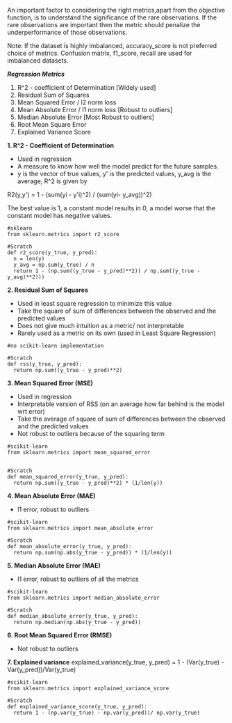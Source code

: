 An important factor to considering the right metrics,apart from the objective function, is to understand the significance of the rare observations. If the rare observations are important then the metric should penalize the underperformance of those observations.

Note: If the dataset is highly imbalanced, accuracy_score is not preferred choice of metrics. Confusion matrix, f1_score, recall are used for imbalanced datasets.

_**Regression Metrics**_

1. R^2 - coefficient of Determination  [Widely used]
2. Residual Sum of Squares
3. Mean Squared Error / l2 norm loss
4. Mean Absolute Error / l1 norm loss  [Robust to outliers]
5. Median Absolute Error   [Most Robust to outliers]
6. Root Mean Square Error
7. Explained Variance Score

**1. R^2 - Coefficient of Determination**
- Used in regression
- A measure to know how well the model predict for the future samples.
- y is the vector of true values, y' is the predicted values, y_avg is the average, R^2 is given by

R2(y,y') = 1 - (sum(yi - y'i)^2) / (sum(yi- y_avg))^2)

The best value is 1, a constant model results in 0, a model worse that the constant model has negative values.

```
#sklearn
from sklearn.metrics import r2_score

#Scratch
def r2_score(y_true, y_pred):
  n = len(y)
  y_avg = np.sum(y_true) / n
  return 1 - (np.sum((y_true - y_pred)**2)) / np.sum((y_true - y_avg)**2)))
```

**2. Residual Sum of Squares**
- Used in least square regression to minimize this value
- Take the square of sum of differences between the observed and the predicted values
- Does not give much intuition as a metric/ not interpretable
- Rarely used as a metric on its own (used in Least Square Regression)

```
#no scikit-learn implementation

#Scratch
def rss(y_true, y_pred):
  return np.sum((y_true - y_pred)**2)
```

**3. Mean Squared Error (MSE)**
- Used in regression
- Interpretable version of RSS (on an average how far behind is the model wrt error)
- Take the average of square of sum of differences between the observed and the predicted values
- Not robust to outliers because of the squaring term 

```
#scikit-learn
from sklearn.metrics import mean_squared_error


#Scratch
def mean_squared_error(y_true, y_pred):
  return np.sum((y_true - y_pred)**2) * (1/len(y))
```

**4. Mean Absolute Error (MAE)**
- l1 error, robust to outliers

```
#scikit-learn
from sklearn.metrics import mean_absolute_error

#Scratch
def mean_absolute_error(y_true, y_pred):
  return np.sum(np.abs(y_true - y_pred)) * (1/len(y))
```

**5. Median Absolute Error (MAE)**
- l1 error, robust to outliers of all the metrics

```
#scikit-learn
from sklearn.metrics import median_absolute_error

#Scratch
def median_absolute_error(y_true, y_pred):
  return np.median(np.abs(y_true - y_pred))
```

**6. Root Mean Squared Error (RMSE)**
- Not robust to outliers

**7. Explained variance**
explained_variance(y_true, y_pred) = 1 - (Var(y_true) - Var(y_pred))/Var(y_true)
```
#scikit-learn
from sklearn.metrics import explained_variance_score

#Scratch
def explained_variance_score(y_true, y_pred):
  return 1 - (np.var(y_true) - np.var(y_pred))/ np.var(y_true)
```


